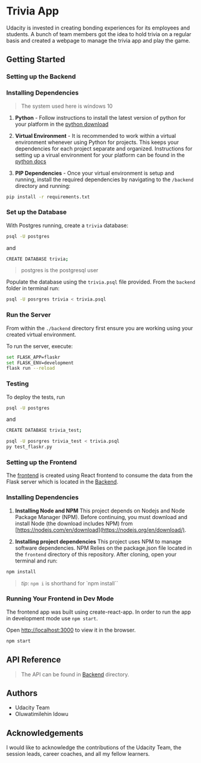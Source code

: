 # Trivia App

Udacity is invested in creating bonding experiences for its employees and students. A bunch of team members got the idea to hold trivia on a regular basis and created a webpage to manage the trivia app and play the game.

## Getting Started

### Setting up the Backend

### Installing Dependencies

> The system used here is windows 10

1. **Python** - Follow instructions to install the latest version of python for your platform in the [python download](https://www.python.org/downloads/)

2. **Virtual Environment** - It is recommended to work within a virtual environment whenever using Python for projects. This keeps your dependencies for each project separate and organized. Instructions for setting up a virual environment for your platform can be found in the [python docs](https://packaging.python.org/guides/installing-using-pip-and-virtual-environments/)

3. **PIP Dependencies** - Once your virtual environment is setup and running, install the required dependencies by navigating to the `/backend` directory and running:

```bash
pip install -r requirements.txt
```

### Set up the Database

With Postgres running, create a `trivia` database:

```bash
psql -U postgres
```

and

```bash
CREATE DATABASE trivia;
```

> postgres is the postgresql user

Populate the database using the `trivia.psql` file provided. From the `backend` folder in terminal run:

```bash
psql -U posrgres trivia < trivia.psql
```

### Run the Server

From within the `./backend` directory first ensure you are working using your created virtual environment.

To run the server, execute:

```bash
set FLASK_APP=flaskr
set FLASK_ENV=development
flask run --reload
```

### Testing

To deploy the tests, run

```bash
psql -U postgres
```

and

```bash
CREATE DATABASE trivia_test;
```

```bash
psql -U posrgres trivia_test < trivia.psql
py test_flaskr.py
```

### Setting up the Frontend

The [frontend](./frontend) is created using React frontend to consume the data from the Flask server which is located in the [Backend](./backend).

### Installing Dependencies

1. **Installing Node and NPM**
   This project depends on Nodejs and Node Package Manager (NPM). Before continuing, you must download and install Node (the download includes NPM) from [https://nodejs.com/en/download](https://nodejs.org/en/download/).

2. **Installing project dependencies**
   This project uses NPM to manage software dependencies. NPM Relies on the package.json file located in the `frontend` directory of this repository. After cloning, open your terminal and run:

```bash
npm install
```

> _tip_: `npm i` is shorthand for `npm install``

### Running Your Frontend in Dev Mode

The frontend app was built using create-react-app. In order to run the app in development mode use `npm start`.

Open [http://localhost:3000](http://localhost:3000) to view it in the browser.

```bash
npm start
```

## API Reference

> The API can be found in [Backend](./backend) directory.

## Authors

- Udacity Team
- Oluwatimilehin Idowu

## Acknowledgements

I would like to acknowledge the contributions of the Udacity Team, the session leads, career coaches, and all my fellow learners.
